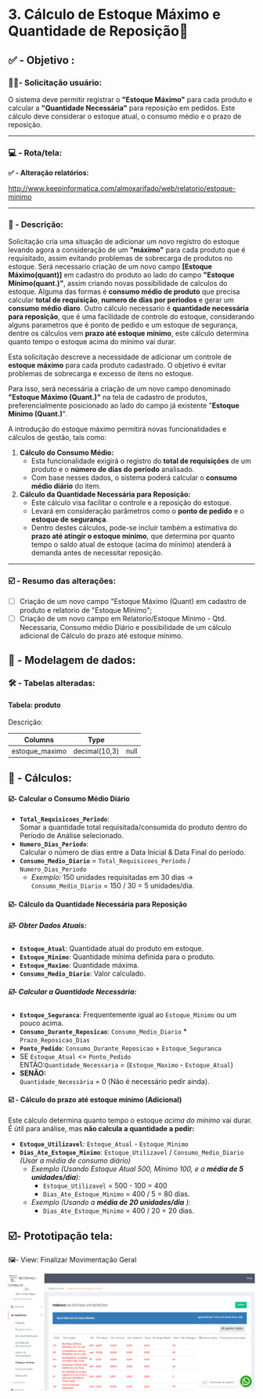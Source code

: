 # 3. Cálculo de Estoque Máximo e Quantidade de Reposição🧮

## ✅ - Objetivo :

### 🧑🏻- Solicitação usuário:

O sistema deve permitir registrar o **"Estoque Máximo"** para cada produto e calcular a **"Quantidade Necessária"** para reposição em pedidos. Este cálculo deve considerar o estoque atual, o consumo médio e o prazo de reposição.

---

### 💻 - Rota/tela:

**✅ -  Alteração relatórios:**

http://www.keepinformatica.com/almoxarifado/web/relatorio/estoque-minimo

---

### 📃 - Descrição:

Solicitação cria uma situação de adicionar um novo registro do estoque levando agora a consideração de um **"máximo"** para cada produto que é requisitado, assim evitando problemas de sobrecarga de produtos no estoque. Será necessario criação de um novo campo **[Estoque Máximo(quant)]** em cadastro do produto ao lado do campo **"Estoque Mínimo(quant.)"**, assim criando novas possibilidade de calculos do estoque. Alguma das formas é **consumo médio de produto** que precisa calcular **total de requisição**, **numero de dias por periodos** e gerar um **consumo médio diaro**. Outro cálculo necessario é **quantidade necessária para reposição**, que é uma facilidade de controle do estoque, considerando alguns parametros que é ponto de pedido e um estoque de segurança, dentre os cálculos vem **prazo até estoque mínimo**, este cálculo determina quanto tempo o estoque acima do mínimo vai durar.

Esta solicitação descreve a necessidade de adicionar um controle de **estoque máximo** para cada produto cadastrado. O objetivo é evitar problemas de sobrecarga e excesso de itens no estoque.

Para isso, será necessária a criação de um novo campo denominado **"Estoque Máximo (Quant.)"** na tela de cadastro de produtos, preferencialmente posicionado ao lado do campo já existente "**Estoque Mínimo (Quant.)**".

A introdução do estoque máximo permitirá novas funcionalidades e cálculos de gestão, tais como:

1. **Cálculo do Consumo Médio:**
   * Esta funcionalidade exigirá o registro do **total de requisições** de um produto e o **número de dias do período** analisado.
   * Com base nesses dados, o sistema poderá calcular o **consumo médio diário** do item.
2. **Cálculo da Quantidade Necessária para Reposição:**
   * Este cálculo visa facilitar o controle e a reposição do estoque.
   * Levará em consideração parâmetros como o **ponto de pedido** e o **estoque de segurança**.
   * Dentro destes cálculos, pode-se incluir também a estimativa do **prazo até atingir o estoque mínimo**, que determina por quanto tempo o saldo atual de estoque (acima do mínimo) atenderá à demanda antes de necessitar reposição.

---

### ☑️ - Resumo das alterações:

* [ ]  Criação de um novo campo "Estoque Máximo (Quant) em cadastro de produto e relatorio de "Estoque Mínimo";
* [ ]  Criação de um novo campo em Relatorio/Estoque Mínimo - Qtd. Necessaria, Consumo médio Diário e possibilidade de um cálculo adicional de Cálculo do prazo até estoque mínimo.

## 🎲 - Modelagem de dados:

### 🛠️ - Tabelas alteradas:

#### Tabela: produto

Descrição:


| Columns        | Type          |      |
| -------------- | ------------- | ---- |
| estoque_maximo | decimal(10,3) | null |


## 🔢 - Cálculos:

#### ☑️- Calcular o Consumo Médio Diário

* **`Total_Requisicoes_Periodo`**:<br>
  Somar a quantidade total requisitada/consumida do produto dentro do Período de Análise selecionado.
* **`Numero_Dias_Periodo`**: <br>
  Calcular o número de dias entre a Data Inicial & Data Final do período.
* **`Consumo_Medio_Diario`** = `Total_Requisicoes_Periodo` / `Numero_Dias_Periodo`
  * *Exemplo:* 150 unidades requisitadas em 30 dias -> `Consumo_Medio_Diario` = 150 / 30 = 5 unidades/dia.

#### ☑️- Cálculo da Quantidade Necessária para Reposição

##### ☑️- Obter Dados Atuais:

* **`Estoque_Atual`**: Quantidade atual do produto em estoque.
* **`Estoque_Minimo`**: Quantidade mínima definida para o produto.
* **`Estoque_Maximo`**: Quantidade máxima.
* **`Consumo_Medio_Diario`**: Valor calculado.

##### ☑️- Calcular a Quantidade Necessária:

* **`Estoque_Seguranca`**: Frequentemente igual ao `Estoque_Minimo` ou um pouco acima.
* **`Consumo_Durante_Reposicao`**: `Consumo_Medio_Diario` * `Prazo_Reposicao_Dias`
* **`Ponto_Pedido`**: `Consumo_Durante_Reposicao` + `Estoque_Seguranca`
* SE `Estoque_Atual` <= `Ponto_Pedido` <br>
  ENTÃO:`Quantidade_Necessaria` = (`Estoque_Maximo` - `Estoque_Atual`)
* **SENÃO:** <br>
  `Quantidade_Necessária` = 0 (Não é necessário pedir ainda).

#### ☑️ - Cálculo do prazo até estoque mínimo (Adicional)

Este cálculo determina quanto tempo o estoque *acima do mínimo* vai durar. É útil para análise, mas **não calcula a quantidade a pedir:**

* **`Estoque_Utilizavel`**: `Estoque_Atual` - `Estoque_Minimo`
* **`Dias_Ate_Estoque_Minimo`**: `Estoque_Utilizavel` / `Consumo_Medio_Diario` <br>
  *(Usar a média de consumo diário)*
  * *Exemplo (Usando Estoque Atual 500, Mínimo 100, e a **média de 5 unidades/dia**):*
    * `Estoque_Utilizavel` = 500 - 100 = 400
    * `Dias_Ate_Estoque_Minimo` = 400 / 5 = 80 dias.
  * *Exemplo (Usando a **média de 20 unidades/dia** ):*
    * `Dias_Ate_Estoque_Minimo` = 400 / 20 = 20 dias.

## ☑️- Prototipação tela:

🖼️- View: Finalizar Movimentação Geral

![1744832304895](images/3.CálculodeestoqueMáximoeQuantidadedeReposição/1744832304895.png)
